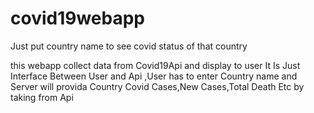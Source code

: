 # covid19webapp
Just put country name to see covid status of that country

this webapp collect data from Covid19Api  and display to user
It Is Just Interface Between User and Api ,User has to enter Country name and Server will provida Country Covid Cases,New Cases,Total Death Etc by taking from Api

